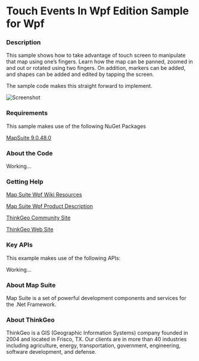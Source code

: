 # Touch Events In Wpf Edition Sample for Wpf

### Description

This sample shows how to take advantage of touch screen to manipulate that map using one’s fingers. Learn how the map can be panned, zoomed in and out or rotated using two fingers. On addition, markers can be added, and shapes can be added and edited by tapping the screen. 

The sample code makes this straight forward to implement. 
              
![Screenshot](https://github.com/ThinkGeo/TouchEventsSample-ForWpf/blob/master/ScreenShot.png)

### Requirements

This sample makes use of the following NuGet Packages

[MapSuite 9.0.48.0](http:mapsuite.nuget)

### About the Code

Working...

### Getting Help

[Map Suite Wpf Wiki Resources](http://wiki.thinkgeo.com/wiki/map_suite_wpf_desktop_edition)

[Map Suite Wpf Product Description](http://thinkgeo.com/map-suite-developer-gis/wpf-edition/)

[ThinkGeo Community Site](http://community.thinkgeo.com/)

[ThinkGeo Web Site](http://www.thinkgeo.com)

### Key APIs
This example makes use of the following APIs:

Working...

### About Map Suite
Map Suite is a set of powerful development components and services for the .Net Framework.

### About ThinkGeo
ThinkGeo is a GIS (Geographic Information Systems) company founded in 2004 and located in Frisco, TX. Our clients are in more than 40 industries including agriculture, energy, transportation, government, engineering, software development, and defense.
